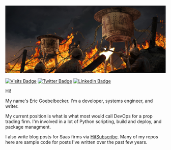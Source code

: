 [![Eric's GitHub Banner](./.assets/the_trench.jpg)](https://ericgoebelbecker.com)

[![Visits Badge](https://badges.pufler.dev/visits/egoebelbecker/egoebelbecker)](https://ericgoebelbecker.com)
[![Twitter Badge](https://img.shields.io/badge/Twitter-Profile-informational?style=flat&logo=twitter&logoColor=white&color=1CA2F1)](https://twitter.com/egoebelbecker)
[![LinkedIn Badge](https://img.shields.io/badge/LinkedIn-Profile-informational?style=flat&logo=linkedin&logoColor=white&color=0D76A8)](https://www.linkedin.com/in/ericgoebelbecker/)


Hi!

My name's Eric Goebelbecker. I'm a developer, systems engineer, and writer. 

My current position is what is what most would call DevOps for a prop trading firm. I'm involved in a lot of Python scripting, build and deploy, and package managment.

I also write blog posts for Saas firms via [HitSubscribe](https://hitsubscribe.com). Many of my repos here are sample code for posts I've written over the past few years.


